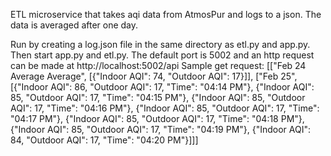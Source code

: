 ETL microservice that takes aqi data from AtmosPur and logs to a json. The data is averaged after one day.

Run by creating a log.json file in the same directory as etl.py and app.py. Then start app.py and etl.py. The default port is 5002 and an http request can be made at http://localhost:5002/api 
Sample get request:
[["Feb 24 Average Average", [{"Indoor AQI": 74, "Outdoor AQI": 17}]], ["Feb 25", [{"Indoor AQI": 86, "Outdoor AQI": 17, "Time": "04:14 PM"}, {"Indoor AQI": 85, "Outdoor AQI": 17, "Time": "04:15 PM"}, {"Indoor AQI": 85, "Outdoor AQI": 17, "Time": "04:16 PM"}, {"Indoor AQI": 85, "Outdoor AQI": 17, "Time": "04:17 PM"}, {"Indoor AQI": 85, "Outdoor AQI": 17, "Time": "04:18 PM"}, {"Indoor AQI": 85, "Outdoor AQI": 17, "Time": "04:19 PM"}, {"Indoor AQI": 84, "Outdoor AQI": 17, "Time": "04:20 PM"}]]]